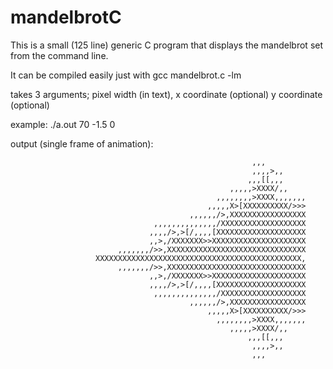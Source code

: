# mandelbrotC

This is a small (125 line) generic C program that displays the mandelbrot set from the command line.

It can be compiled easily just with gcc mandelbrot.c -lm

takes 3 arguments; pixel width (in text), x coordinate (optional) y coordinate (optional)



example: ./a.out 70 -1.5 0

output (single frame of animation):

                                                                      
                                                                      
                                                                      
                                                                      
                                                          ,,,         
                                                          ,,,,>,,     
                                                         ,,,[[,,,     
                                                     ,,,,,>XXXX/,,    
                                                  ,,,,,,,,>XXXX,,,,,,,
                                                ,,,,,X>[XXXXXXXXXX/>>>
                                            ,,,,,,/>,XXXXXXXXXXXXXXXXX
                                    ,,,,,,,,,,,,,,/XXXXXXXXXXXXXXXXXXX
                                   ,,,,/>,>[/,,,,[XXXXXXXXXXXXXXXXXXXX
                                   ,,>,/XXXXXXX>>XXXXXXXXXXXXXXXXXXXXX
                            ,,,,,,,/>>,XXXXXXXXXXXXXXXXXXXXXXXXXXXXXXX
                       XXXXXXXXXXXXXXXXXXXXXXXXXXXXXXXXXXXXXXXXXXXXXX,
                            ,,,,,,,/>>,XXXXXXXXXXXXXXXXXXXXXXXXXXXXXXX
                                   ,,>,/XXXXXXX>>XXXXXXXXXXXXXXXXXXXXX
                                   ,,,,/>,>[/,,,,[XXXXXXXXXXXXXXXXXXXX
                                    ,,,,,,,,,,,,,,/XXXXXXXXXXXXXXXXXXX
                                            ,,,,,,/>,XXXXXXXXXXXXXXXXX
                                                ,,,,,X>[XXXXXXXXXX/>>>
                                                  ,,,,,,,,>XXXX,,,,,,,
                                                     ,,,,,>XXXX/,,    
                                                         ,,,[[,,,     
                                                          ,,,,>,,     
                                                          ,,,         
                                                                      
                                                                      
                                                                      
                                                                      
